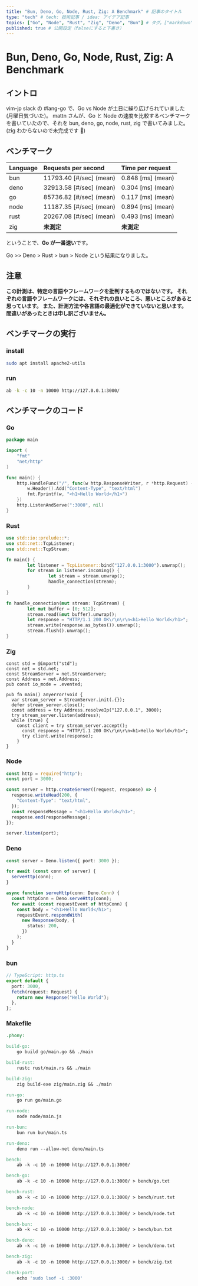 ```yaml
---
title: "Bun, Deno, Go, Node, Rust, Zig: A Benchmark" # 記事のタイトル
type: "tech" # tech: 技術記事 / idea: アイデア記事
topics: ["Go", "Node", "Rust", "Zig", "Deno", "Bun"] # タグ。["markdown", "rust", "aws"]のように指定する
published: true # 公開設定（falseにすると下書き）
---
```


# Bun, Deno, Go, Node, Rust, Zig: A Benchmark

## イントロ

vim-jp slack の #lang-go で、Go vs Node が土日に繰り広げられていました(月曜日気づいた)。
mattn さんが、Go と Node の速度を比較するベンチマークを書いていたので、それを bun, deno, go, node, rust, zig で書いてみました。
(zig わからないので未完成です 🙇)

## ベンチマーク

| Language | Requests per second     | Time per request  |
| :------- | :---------------------- | :---------------- |
| bun      | 11793.40 [#/sec] (mean) | 0.848 [ms] (mean) |
| deno     | 32913.58 [#/sec] (mean) | 0.304 [ms] (mean) |
| go       | 85736.82 [#/sec] (mean) | 0.117 [ms] (mean) |
| node     | 11187.35 [#/sec] (mean) | 0.894 [ms] (mean) |
| rust     | 20267.08 [#/sec] (mean) | 0.493 [ms] (mean) |
| zig      | **未測定**              | **未測定**        |

ということで、**Go が一番速い**です。

Go >> Deno > Rust > bun > Node という結果になりました。

## **注意**

**この計測は、特定の言語やフレームワークを批判するものではないです。
それぞれの言語やフレームワークには、それぞれの良いところ、悪いところがあると思っています。
また、計測方法や各言語の最適化ができていないと思います。
間違いがあったときは申し訳ございません。**

## ベンチマークの実行

### install

```sh
sudo apt install apache2-utils
```

### run

```sh
ab -k -c 10 -n 10000 http://127.0.0.1:3000/
```

## ベンチマークのコード

### Go

```go
package main

import (
	"fmt"
	"net/http"
)

func main() {
	http.HandleFunc("/", func(w http.ResponseWriter, r *http.Request) {
		w.Header().Add("Content-Type", "text/html")
		fmt.Fprintf(w, "<h1>Hello World</h1>")
	})
	http.ListenAndServe(":3000", nil)
}

```

### Rust

```rust
use std::io::prelude::*;
use std::net::TcpListener;
use std::net::TcpStream;

fn main() {
		let listener = TcpListener::bind("127.0.0.1:3000").unwrap();
		for stream in listener.incoming() {
				let stream = stream.unwrap();
				handle_connection(stream);
		}
}

fn handle_connection(mut stream: TcpStream) {
		let mut buffer = [0; 512];
		stream.read(&mut buffer).unwrap();
		let response = "HTTP/1.1 200 OK\r\n\r\n<h1>Hello World</h1>";
		stream.write(response.as_bytes()).unwrap();
		stream.flush().unwrap();
}

```

### Zig

```zig
const std = @import("std");
const net = std.net;
const StreamServer = net.StreamServer;
const Address = net.Address;
pub const io_mode = .evented;

pub fn main() anyerror!void {
  var stream_server = StreamServer.init(.{});
  defer stream_server.close();
  const address = try Address.resolveIp("127.0.0.1", 3000);
  try stream_server.listen(address);
  while (true) {
    const client = try stream_server.accept();
      const response = "HTTP/1.1 200 OK\r\n\r\n<h1>Hello World</h1>";
      try client.write(response);
    }
}

```

### Node

```js
const http = require("http");
const port = 3000;

const server = http.createServer((request, response) => {
  response.writeHead(200, {
    "Content-Type": "text/html",
  });
  const responseMessage = "<h1>Hello World</h1>";
  response.end(responseMessage);
});

server.listen(port);
```

### Deno

```ts
const server = Deno.listen({ port: 3000 });

for await (const conn of server) {
  serveHttp(conn);
}

async function serveHttp(conn: Deno.Conn) {
  const httpConn = Deno.serveHttp(conn);
  for await (const requestEvent of httpConn) {
    const body = "<h1>Hello World</h1>";
    requestEvent.respondWith(
      new Response(body, {
        status: 200,
      })
    );
  }
}
```

### bun

```ts
// TypeScript: http.ts
export default {
  port: 3000,
  fetch(request: Request) {
    return new Response("Hello World");
  },
};
```

### Makefile

```makefile
.phony:

build-go:
	go build go/main.go && ./main

build-rust:
	rustc rust/main.rs && ./main

build-zig:
	zig build-exe zig/main.zig && ./main

run-go:
	go run go/main.go

run-node:
	node node/main.js

run-bun:
	bun run bun/main.ts

run-deno:
	deno run --allow-net deno/main.ts

bench:
	ab -k -c 10 -n 10000 http://127.0.0.1:3000/

bench-go:
	ab -k -c 10 -n 10000 http://127.0.0.1:3000/ > bench/go.txt

bench-rust:
	ab -k -c 10 -n 10000 http://127.0.0.1:3000/ > bench/rust.txt

bench-node:
	ab -k -c 10 -n 10000 http://127.0.0.1:3000/ > bench/node.txt

bench-bun:
	ab -k -c 10 -n 10000 http://127.0.0.1:3000/ > bench/bun.txt

bench-deno:
	ab -k -c 10 -n 10000 http://127.0.0.1:3000/ > bench/deno.txt

bench-zig:
	ab -k -c 10 -n 10000 http://127.0.0.1:3000/ > bench/zig.txt

check-port:
	echo 'sudo lsof -i :3000'
```

